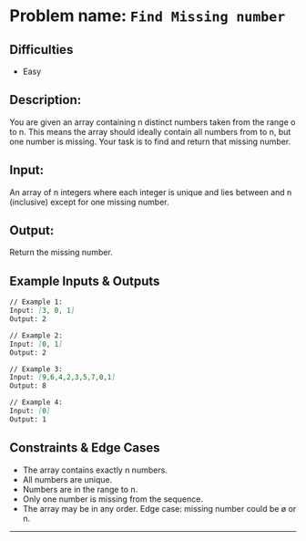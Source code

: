 # Problem name: `Find Missing number`

## Difficulties

- Easy

## Description:

You are given an array containing n distinct numbers taken from the range o to n. This means the array should ideally contain all numbers from to n, but one number is missing. Your task is to find and return that missing number.

## Input:

An array of n integers where each integer is unique and lies between and n (inclusive) except for one missing number.

## Output:

Return the missing number.

## Example Inputs & Outputs

```md
// Example 1:
Input: [3, 0, 1]
Output: 2

// Example 2:
Input: [0, 1]
Output: 2

// Example 3:
Input: [9,6,4,2,3,5,7,0,1]
Output: 8

// Example 4:
Input: [0]
Output: 1
```

## Constraints & Edge Cases

- The array contains exactly n numbers.
- All numbers are unique.
- Numbers are in the range to n.
- Only one number is missing from the sequence.
- The array may be in any order. Edge case: missing number could be ø or n.

---
